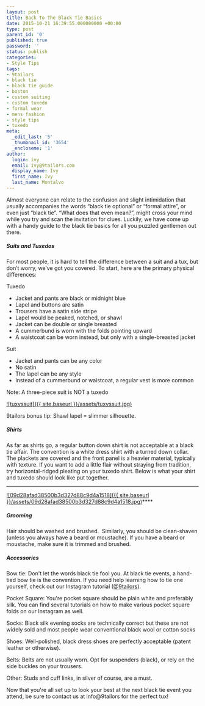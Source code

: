 ```yaml
---
layout: post
title: Back To The Black Tie Basics
date: 2015-10-21 16:39:55.000000000 +00:00
type: post
parent_id: '0'
published: true
password: ''
status: publish
categories:
- Style Tips
tags:
- 9tailors
- black tie
- black tie guide
- boston
- custom suiting
- custom tuxedo
- formal wear
- mens fashion
- style tips
- tuxedo
meta:
  _edit_last: '5'
  _thumbnail_id: '3654'
  _encloseme: '1'
author:
  login: ivy
  email: ivy@9tailors.com
  display_name: Ivy
  first_name: Ivy
  last_name: Montalvo
---
```

Almost everyone can relate to the confusion and slight intimidation that usually accompanies the words “black tie optional” or “formal attire”, or even just “black tie”. “What does that even mean?”, might cross your mind while you try and scan the invitation for clues. Luckily, we have come up with a handy guide to the black tie basics for all you puzzled gentlemen out there.

##### Suits and Tuxedos

For most people, it is hard to tell the difference between a suit and a tux, but don’t worry, we’ve got you covered. To start, here are the primary physical differences:

Tuxedo

*   Jacket and pants are black or midnight blue
*   Lapel and buttons are satin
*   Trousers have a satin side stripe
*   Lapel would be peaked, notched, or shawl
*   Jacket can be double or single breasted
*   A cummerbund is worn with the folds pointing upward
*   A waistcoat can be worn instead, but only with a single-breasted jacket

Suit

*   Jacket and pants can be any color
*   No satin
*   The lapel can be any style
*   Instead of a cummerbund or waistcoat, a regular vest is more common

Note: A three-piece suit is NOT a tuxedo

[![tuxvssuit]({{ site.baseurl }}/assets/tuxvssuit.jpg)](http://blog.9tailors.com/uploads/tuxvssuit.jpg)

9tailors bonus tip: Shawl lapel = slimmer silhouette.

##### Shirts

As far as shirts go, a regular button down shirt is not acceptable at a black tie affair. The convention is a white dress shirt with a turned down collar. The plackets are covered and the front panel is a heavier material, typically with texture. If you want to add a little flair without straying from tradition, try horizontal-ridged pleating on your tuxedo shirt. Below is what your shirt and tuxedo should look like put together.

****  
[![09d28afad38500b3d327d88c9d4a1518]({{ site.baseurl }}/assets/09d28afad38500b3d327d88c9d4a1518.jpg)](http://blog.9tailors.com/uploads/2015/10/09d28afad38500b3d327d88c9d4a1518.jpg)****

##### Grooming

Hair should be washed and brushed.  Similarly, you should be clean-shaven (unless you always have a beard or moustache). If you have a beard or moustache, make sure it is trimmed and brushed.

##### Accessories

Bow tie: Don't let the words black tie fool you. At black tie events, a hand-tied bow tie is the convention. If you need help learning how to tie one yourself, check out our Instagram tutorial ([@9tailors](https://instagram.com/p/5PtNe9pMpa/?taken-by=9tailors)).

Pocket Square: You're pocket square should be plain white and preferably silk. You can find several tutorials on how to make various pocket square folds on our Instagram as well.

Socks: Black silk evening socks are technically correct but these are not widely sold and most people wear conventional black wool or cotton socks

Shoes: Well-polished, black dress shoes are perfectly acceptable (patent leather or otherwise).

Belts: Belts are not usually worn. Opt for suspenders (black), or rely on the side buckles on your trousers.

Other: Studs and cuff links, in silver of course, are a must.

Now that you're all set up to look your best at the next black tie event you attend, be sure to contact us at info@9tailors for the perfect tux!